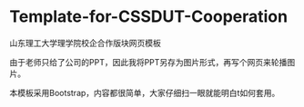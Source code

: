 # Template-for-CSSDUT-Cooperation
山东理工大学理学院校企合作版块网页模板

由于老师只给了公司的PPT，因此我将PPT另存为图片形式，再写个网页来轮播图片。

本模板采用Bootstrap，内容都很简单，大家仔细扫一眼就能明白t如何套用。
